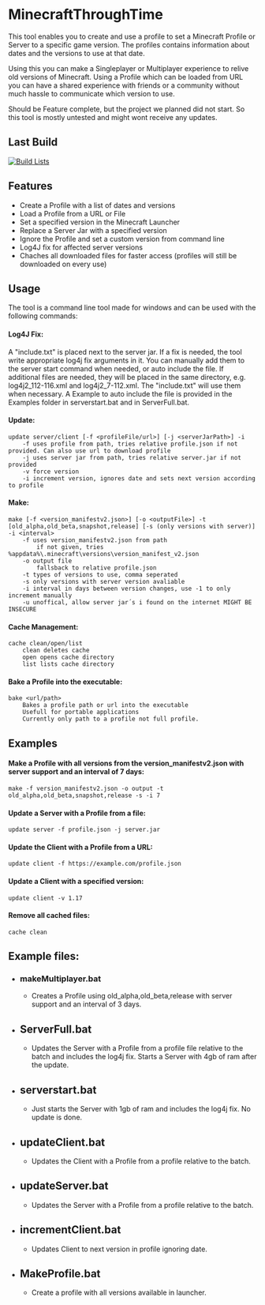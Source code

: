 # MinecraftThroughTime

This tool enables you to create and use a profile to set a Minecraft Profile or Server to a specific game version. The profiles contains information about dates and the versions to use at that date.

Using this you can make a Singleplayer or Multiplayer experience to relive old versions of Minecraft. Using a Profile which can be loaded from URL you can have a shared experience with friends or a community without much hassle to communicate which version to use.

Should be Feature complete, but the project we planned did not start.
So this tool is mostly untested and might wont receive any updates.

## Last Build
[![Build Lists](https://github.com/smol-kitten/honeypot-urls/actions/workflows/build.yml/badge.svg)](https://github.com/smol-kitten/honeypot-urls/actions/workflows/build.yml)

## Features
- Create a Profile with a list of dates and versions
- Load a Profile from a URL or File
- Set a specified version in the Minecraft Launcher
- Replace a Server Jar with a specified version
- Ignore the Profile and set a custom version from command line
- Log4J fix for affected server versions
- Chaches all downloaded files for faster access (profiles will still be downloaded on every use)

## Usage
The tool is a command line tool made for windows and can be used with the following commands:

#### Log4J Fix:
A "include.txt" is placed next to the server jar.
If a fix is needed, the tool write appropriate log4j fix arguments in it.
You can manually add them to the server start command when needed, or auto include the file.
If additional files are needed, they will be placed in the same directory, e.g. log4j2_112-116.xml and log4j2_7-112.xml.
The "include.txt" will use them when necessary.
A Example to auto include the file is provided in the Examples folder in serverstart.bat and in ServerFull.bat.

#### Update:
```shell
update server/client [-f <profileFile/url>] [-j <serverJarPath>] -i
    -f uses profile from path, tries relative profile.json if not provided. Can also use url to download profile
    -j uses server jar from path, tries relative server.jar if not provided
    -v force version
    -i increment version, ignores date and sets next version according to profile
```

#### Make:
```shell
make [-f <version_manifestv2.json>] [-o <outputFile>] -t [old_alpha,old_beta,snapshot,release] [-s (only versions with server)] -i <interval>
    -f uses version_manifestv2.json from path
        if not given, tries %appdata%\.minecraft\versions\version_manifest_v2.json
    -o output file
        fallsback to relative profile.json
    -t types of versions to use, comma seperated
    -s only versions with server version avaliable
    -i interval in days between version changes, use -1 to only increment manually
    -u unoffical, allow server jar´s i found on the internet MIGHT BE INSECURE
```

#### Cache Management:
```shell
cache clean/open/list
    clean deletes cache
    open opens cache directory
    list lists cache directory
```

#### Bake a Profile into the executable:
```shell
bake <url/path>
    Bakes a profile path or url into the executable
    Usefull for portable applications
    Currently only path to a profile not full profile.
```

## Examples

#### Make a Profile with all versions from the version_manifestv2.json with server support and an interval of 7 days:
```shell
make -f version_manifestv2.json -o output -t old_alpha,old_beta,snapshot,release -s -i 7
```

#### Update a Server with a Profile from a file:
```shell
update server -f profile.json -j server.jar
```

#### Update the Client with a Profile from a URL:
```shell
update client -f https://example.com/profile.json
```

#### Update a Client with a specified version:
```shell
update client -v 1.17
```

#### Remove all cached files:
```shell
cache clean
```

## Example files:
- ### makeMultiplayer.bat
    - Creates a Profile using old_alpha,old_beta,release with server support and an interval of 3 days.
- ## ServerFull.bat
    - Updates the Server with a Profile from a profile file relative to the batch and includes the log4j fix. Starts a Server with 4gb of ram after the update.
- ## serverstart.bat
    - Just starts the Server with 1gb of ram and includes the log4j fix. No update is done.
- ## updateClient.bat
    - Updates the Client with a Profile from a profile relative to the batch.
- ## updateServer.bat
    - Updates the Server with a Profile from a profile relative to the batch.
- ## incrementClient.bat
    - Updates Client to next version in profile ignoring date.
- ## MakeProfile.bat
    - Create a profile with all versions available in launcher.